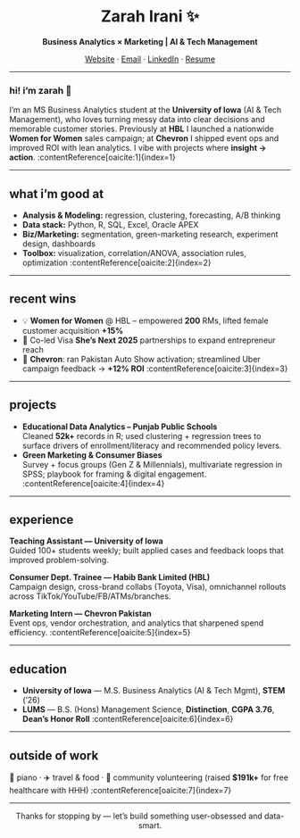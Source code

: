 <!-- README.md -->

<div align="center">

# Zarah Irani  ✨  
**Business Analytics × Marketing | AI & Tech Management**

[Website](https://your-pages-site) ·
[Email](mailto:zarah.irani13@gmail.com) ·
[LinkedIn](https://www.linkedin.com/in/zarah-irani) ·
[Resume](./Zarah%20Irani%20Resume.pdf)

</div>

---

### hi! i’m zarah 👋
I’m an MS Business Analytics student at the **University of Iowa** (AI & Tech Management), who loves turning messy data into clear decisions and memorable customer stories. Previously at **HBL** I launched a nationwide **Women for Women** sales campaign; at **Chevron** I shipped event ops and improved ROI with lean analytics. I vibe with projects where **insight → action**. :contentReference[oaicite:1]{index=1}

---

## what i’m good at
- **Analysis & Modeling:** regression, clustering, forecasting, A/B thinking  
- **Data stack:** Python, R, SQL, Excel, Oracle APEX  
- **Biz/Marketing:** segmentation, green-marketing research, experiment design, dashboards  
- **Toolbox:** visualization, correlation/ANOVA, association rules, optimization :contentReference[oaicite:2]{index=2}

---

## recent wins
- 💡 **Women for Women** @ HBL – empowered **200** RMs, lifted female customer acquisition **+15%**  
- 🤝 Co-led Visa **She’s Next 2025** partnerships to expand entrepreneur reach  
- 🚗 **Chevron**: ran Pakistan Auto Show activation; streamlined Uber campaign feedback → **+12% ROI** :contentReference[oaicite:3]{index=3}

---

## projects
- **Educational Data Analytics – Punjab Public Schools**  
  Cleaned **52k+** records in R; used clustering + regression trees to surface drivers of enrollment/literacy and recommended policy levers.  
- **Green Marketing & Consumer Biases**  
  Survey + focus groups (Gen Z & Millennials), multivariate regression in SPSS; playbook for framing & digital engagement. :contentReference[oaicite:4]{index=4}

---

## experience
**Teaching Assistant — University of Iowa**  
Guided 100+ students weekly; built applied cases and feedback loops that improved problem-solving.  

**Consumer Dept. Trainee — Habib Bank Limited (HBL)**  
Campaign design, cross-brand collabs (Toyota, Visa), omnichannel rollouts across TikTok/YouTube/FB/ATMs/branches.  

**Marketing Intern — Chevron Pakistan**  
Event ops, vendor orchestration, and analytics that sharpened spend efficiency. :contentReference[oaicite:5]{index=5}

---

## education
- **University of Iowa** — M.S. Business Analytics (AI & Tech Mgmt), **STEM** (’26)  
- **LUMS** — B.S. (Hons) Management Science, **Distinction**, **CGPA 3.76**, **Dean’s Honor Roll** :contentReference[oaicite:6]{index=6}

---

## outside of work
🎹 piano · ✈️ travel & food · 🤝 community volunteering (raised **$191k+** for free healthcare with HHH) :contentReference[oaicite:7]{index=7}

---

<div align="center">
Thanks for stopping by — let’s build something user-obsessed and data-smart.
</div>
